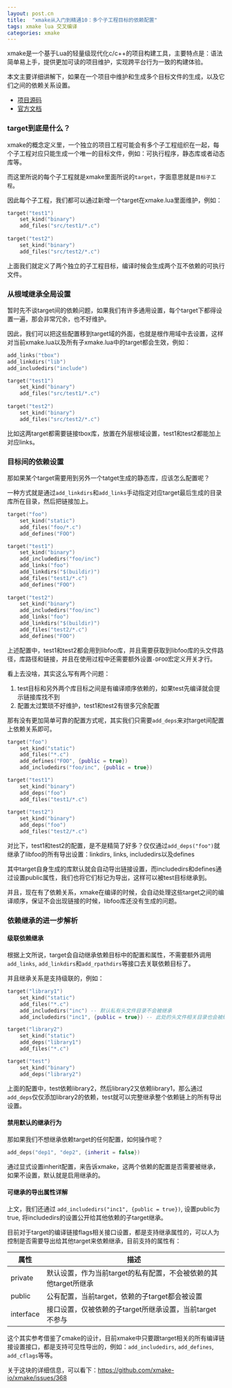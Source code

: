 ```yaml
---
layout: post.cn
title:  "xmake从入门到精通10：多个子工程目标的依赖配置"
tags: xmake lua 交叉编译
categories: xmake
---
```


xmake是一个基于Lua的轻量级现代化c/c++的项目构建工具，主要特点是：语法简单易上手，提供更加可读的项目维护，实现跨平台行为一致的构建体验。

本文主要详细讲解下，如果在一个项目中维护和生成多个目标文件的生成，以及它们之间的依赖关系设置。

* [项目源码](https://github.com/xmake-io/xmake)
* [官方文档](https://xmake.io/#/zh-cn/)

### target到底是什么？

xmake的概念定义里，一个独立的项目工程可能会有多个子工程组织在一起，每个子工程对应只能生成一个唯一的目标文件，例如：可执行程序，静态库或者动态库等。

而这里所说的每个子工程就是xmake里面所说的`target`，字面意思就是`目标子工程`。

因此每个子工程，我们都可以通过新增一个target在xmake.lua里面维护，例如：

```lua
target("test1")
    set_kind("binary")
    add_files("src/test1/*.c")
    
target("test2")
    set_kind("binary")
    add_files("src/test2/*.c")    
```

上面我们就定义了两个独立的子工程目标，编译时候会生成两个互不依赖的可执行文件。

### 从根域继承全局设置

暂时先不谈target间的依赖问题，如果我们有许多通用设置，每个target下都得设置一遍，那会非常冗余，也不好维护。

因此，我们可以把这些配置移到target域的外面，也就是根作用域中去设置，这样对当前xmake.lua以及所有子xmake.lua中的target都会生效，例如：

```lua
add_links("tbox")
add_linkdirs("lib")
add_includedirs("include")

target("test1")
    set_kind("binary")
    add_files("src/test1/*.c")
    
target("test2")
    set_kind("binary")
    add_files("src/test2/*.c")    
```

比如这两target都需要链接tbox库，放置在外层根域设置，test1和test2都能加上对应links。

### 目标间的依赖设置

那如果某个target需要用到另外一个tatget生成的静态库，应该怎么配置呢？

一种方式就是通过`add_linkdirs`和`add_links`手动指定对应target最后生成的目录库所在目录，然后把链接加上。






```lua
target("foo")
    set_kind("static")
    add_files("foo/*.c")
    add_defines("FOO")

target("test1")
    set_kind("binary")
    add_includedirs("foo/inc")
    add_links("foo")
    add_linkdirs("$(buildir)")
    add_files("test1/*.c")
    add_defines("FOO")
    
target("test2")
    set_kind("binary")
    add_includedirs("foo/inc")
    add_links("foo")
    add_linkdirs("$(buildir)")
    add_files("test2/*.c")
    add_defines("FOO")
```

上述配置中，test1和test2都会用到libfoo库，并且需要获取到libfoo库的头文件路径，库路径和链接，并且在使用过程中还需要额外设置`-DFOO`宏定义开关才行。

看上去没啥，其实这么写有两个问题：

1. test目标和另外两个库目标之间是有编译顺序依赖的，如果test先编译就会提示链接库找不到
2. 配置太过繁琐不好维护，test1和test2有很多冗余配置

那有没有更加简单可靠的配置方式呢，其实我们只需要`add_deps`来对target间配置上依赖关系即可。

```lua
target("foo")
    set_kind("static")
    add_files("*.c")
    add_defines("FOO", {public = true})
    add_includedirs("foo/inc", {public = true})

target("test1")
    set_kind("binary")
    add_deps("foo")
    add_files("test1/*.c")
    
target("test2")
    set_kind("binary")
    add_deps("foo")
    add_files("test2/*.c")
```

对比下，test1和test2的配置，是不是精简了好多？仅仅通过`add_deps("foo")`就继承了libfoo的所有导出设置：linkdirs, links, includedirs以及defines

其中target自身生成的库默认就会自动导出链接设置，而includedirs和defines通过设置public属性，我们也将它们标记为导出，这样可以被test目标继承到。

并且，现在有了依赖关系，xmake在编译的时候，会自动处理这些target之间的编译顺序，保证不会出现链接的时候，libfoo库还没有生成的问题。

### 依赖继承的进一步解析

#### 级联依赖继承

根据上文所说，target会自动继承依赖目标中的配置和属性，不需要额外调用`add_links`, `add_linkdirs`和`add_rpathdirs`等接口去关联依赖目标了。

并且继承关系是支持级联的，例如：

```lua
target("library1")
    set_kind("static")
    add_files("*.c")
    add_includedirs("inc") -- 默认私有头文件目录不会被继承
    add_includedirs("inc1", {public = true}) -- 此处的头文件相关目录也会被继承

target("library2")
    set_kind("static")
    add_deps("library1")
    add_files("*.c")

target("test")
    set_kind("binary")
    add_deps("library2")
```

上面的配置中，test依赖library2，然后library2又依赖library1，那么通过`add_deps`仅仅添加library2的依赖，test就可以完整继承整个依赖链上的所有导出设置。

#### 禁用默认的继承行为

那如果我们不想继承依赖target的任何配置，如何操作呢？

```lua
add_deps("dep1", "dep2", {inherit = false})
```

通过显式设置inherit配置，来告诉xmake，这两个依赖的配置是否需要被继承，如果不设置，默认就是启用继承的。

#### 可继承的导出属性详解

上文，我们还通过 `add_includedirs("inc1", {public = true})`, 设置public为true, 将includedirs的设置公开给其他依赖的子target继承。 

目前对于target的编译链接flags相关接口设置，都是支持继承属性的，可以人为控制是否需要导出给其他target来依赖继承，目前支持的属性有：

| 属性      | 描述                                                             |
| ----      | ----                                                             |
| private   | 默认设置，作为当前target的私有配置，不会被依赖的其他target所继承 |
| public    | 公有配置，当前target，依赖的子target都会被设置                   |
| interface | 接口设置，仅被依赖的子target所继承设置，当前target不参与         |

这个其实参考借鉴了cmake的设计，目前xmake中只要跟target相关的所有编译链接设置接口，都是支持可见性导出的，例如：`add_includedirs`, `add_defines`, `add_cflags`等等。


关于这块的详细信息，可以看下：https://github.com/xmake-io/xmake/issues/368

